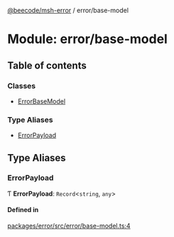 [@beecode/msh-error](../README.md) / error/base-model

# Module: error/base-model

## Table of contents

### Classes

- [ErrorBaseModel](../classes/error_base_model.ErrorBaseModel.md)

### Type Aliases

- [ErrorPayload](error_base_model.md#errorpayload)

## Type Aliases

### ErrorPayload

Ƭ **ErrorPayload**: `Record`<`string`, `any`\>

#### Defined in

[packages/error/src/error/base-model.ts:4](https://github.com/beecode-rs/msh-error/blob/1b7382c/src/error/base-model.ts#L4)
